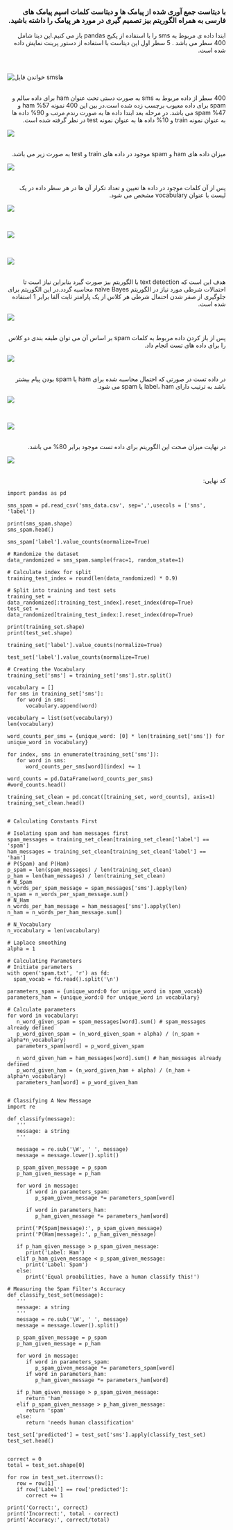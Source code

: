 <div dir="rtl">
  
  ### با دیتاست جمع آوری شده از پیامک ها و دیتاست کلمات اسپم پیامک های فارسی به همراه الگوریتم بیز تصمیم گیری در مورد هر پیامک را داشته باشید.
  ابتدا داده ی مربوط به sms را با استفاده از پکیج pandas باز می کنیم.این دیتا شامل 400 سطر می باشد . 5 سطر اول این دیتاست با استفاده از دستور پرینت نمایش داده شده است.
</div>
<br/>
  
  ![خواندن فایل smsها](https://github.com/semnan-university-ai/machine-learning-class/blob/main/excersiecs/mahyaghlmrz/28/image/1.jpeg)
  
<br/>
<div dir="rtl">
  400 سطر از داده مربوط به sms به صورت دستی تحت عنوان ham برای داده سالم و spam برای داده معیوب برچسب زده شده است.در بین این 400 نمونه 57% ham و 47% spam می باشد.
    در مرحله بعد ابتدا داده ها به صورت رندم مرتب و 90% داده ها به عنوان نمونه train و 10% داده ها به عنوان نمونه test در نظر گرفته شده است.
</div>  

  ![](https://github.com/semnan-university-ai/machine-learning-class/blob/main/excersiecs/mahyaghlmrz/28/image/2.jpeg)
  
<br/>
<div dir="rtl">
  میزان داده های ham و spam موجود در داده های train و test به صورت زیر می باشد.
</div>
  
  ![](https://github.com/semnan-university-ai/machine-learning-class/blob/main/excersiecs/mahyaghlmrz/28/image/3.jpeg)
  
<br/>
<div dir="rtl">
  پس از آن کلمات موجود در داده ها تعیین و تعداد تکرار آن ها در هر سطر داده در یک لیست با عنوان vocabulary مشخص می شود.
</div>
  
  ![](https://github.com/semnan-university-ai/machine-learning-class/blob/main/excersiecs/mahyaghlmrz/28/image/4.jpeg)
  
<br/>
  
  ![](https://github.com/semnan-university-ai/machine-learning-class/blob/main/excersiecs/mahyaghlmrz/28/image/5.jpeg)
  
<br/>
  
  ![](https://github.com/semnan-university-ai/machine-learning-class/blob/main/excersiecs/mahyaghlmrz/28/image/6.jpeg)
  
<br/>
<div dir="rtl">
  هدف این است که text detection با الگوریتم بیز صورت گیرد بنابراین نیاز است تا احتمالات شرطی مورد نیاز در الگوریتم naïve Bayes محاسبه گردد.در این الگوریتم برای جلوگیری از صفر شدن احتمال شرطی هر کلاس از یک پارامتر ثابت آلفا برابر 1 استفاده شده است.
</div>
  
  ![](https://github.com/semnan-university-ai/machine-learning-class/blob/main/excersiecs/mahyaghlmrz/28/image/7.jpeg)
  
<br/>
<div dir="rtl">
   پس از باز کردن داده مربوط به کلمات spam بر اساس آن می توان طبقه بندی دو کلاس را برای داده های تست انجام داد.
</div>
  
  ![](https://github.com/semnan-university-ai/machine-learning-class/blob/main/excersiecs/mahyaghlmrz/28/image/8.jpeg)
  
<br/>
<div dir="rtl">
  در داده تست در صورتی که احتمال محاسبه شده برای ham یا spam بودن پیام بیشتر باشد به ترتیب دارای label، ham یا spam می شود.
</div>
  
  ![](https://github.com/semnan-university-ai/machine-learning-class/blob/main/excersiecs/mahyaghlmrz/28/image/9.jpeg)
  
<br/>
<div dir="rtl">
</div>
  
  ![](https://github.com/semnan-university-ai/machine-learning-class/blob/main/excersiecs/mahyaghlmrz/28/image/10.jpeg)
  
<br/>
<div dir="rtl">
    در نهایت میزان صحت این الگوریتم برای داده تست موجود برابر 80% می باشد.
</div>
  
  ![](https://github.com/semnan-university-ai/machine-learning-class/blob/main/excersiecs/mahyaghlmrz/28/image/11.jpeg)
  
<br/>
<div dir="rtl">
  کد نهایی:
</div>

```
import pandas as pd

sms_spam = pd.read_csv('sms_data.csv', sep=',',usecols = ['sms', 'label'])

print(sms_spam.shape)
sms_spam.head()

sms_spam['label'].value_counts(normalize=True)

# Randomize the dataset
data_randomized = sms_spam.sample(frac=1, random_state=1)

# Calculate index for split
training_test_index = round(len(data_randomized) * 0.9)

# Split into training and test sets
training_set = data_randomized[:training_test_index].reset_index(drop=True)
test_set = data_randomized[training_test_index:].reset_index(drop=True)

print(training_set.shape)
print(test_set.shape)

training_set['label'].value_counts(normalize=True)

test_set['label'].value_counts(normalize=True)

# Creating the Vocabulary
training_set['sms'] = training_set['sms'].str.split()

vocabulary = []
for sms in training_set['sms']:
   for word in sms:
      vocabulary.append(word)

vocabulary = list(set(vocabulary))
len(vocabulary)

word_counts_per_sms = {unique_word: [0] * len(training_set['sms']) for unique_word in vocabulary}

for index, sms in enumerate(training_set['sms']):
   for word in sms:
      word_counts_per_sms[word][index] += 1

word_counts = pd.DataFrame(word_counts_per_sms)
#word_counts.head()

training_set_clean = pd.concat([training_set, word_counts], axis=1)
training_set_clean.head()


# Calculating Constants First

# Isolating spam and ham messages first
spam_messages = training_set_clean[training_set_clean['label'] == 'spam']
ham_messages = training_set_clean[training_set_clean['label'] == 'ham']
# P(Spam) and P(Ham)
p_spam = len(spam_messages) / len(training_set_clean)
p_ham = len(ham_messages) / len(training_set_clean)
# N_Spam
n_words_per_spam_message = spam_messages['sms'].apply(len)
n_spam = n_words_per_spam_message.sum()
# N_Ham
n_words_per_ham_message = ham_messages['sms'].apply(len)
n_ham = n_words_per_ham_message.sum()

# N_Vocabulary
n_vocabulary = len(vocabulary)

# Laplace smoothing
alpha = 1

# Calculating Parameters
# Initiate parameters
with open('spam.txt', 'r') as fd:
  spam_vocab = fd.read().split('\n')  

parameters_spam = {unique_word:0 for unique_word in spam_vocab}
parameters_ham = {unique_word:0 for unique_word in vocabulary}

# Calculate parameters
for word in vocabulary:
   n_word_given_spam = spam_messages[word].sum() # spam_messages already defined
   p_word_given_spam = (n_word_given_spam + alpha) / (n_spam + alpha*n_vocabulary)
   parameters_spam[word] = p_word_given_spam

   n_word_given_ham = ham_messages[word].sum() # ham_messages already defined
   p_word_given_ham = (n_word_given_ham + alpha) / (n_ham + alpha*n_vocabulary)
   parameters_ham[word] = p_word_given_ham


# Classifying A New Message
import re

def classify(message):
   '''
   message: a string
   '''

   message = re.sub('\W', ' ', message)
   message = message.lower().split()

   p_spam_given_message = p_spam
   p_ham_given_message = p_ham

   for word in message:
      if word in parameters_spam:
         p_spam_given_message *= parameters_spam[word]

      if word in parameters_ham: 
         p_ham_given_message *= parameters_ham[word]

   print('P(Spam|message):', p_spam_given_message)
   print('P(Ham|message):', p_ham_given_message)

   if p_ham_given_message > p_spam_given_message:
      print('Label: Ham')
   elif p_ham_given_message < p_spam_given_message:
      print('Label: Spam')
   else:
      print('Equal proabilities, have a human classify this!')

# Measuring the Spam Filter's Accuracy
def classify_test_set(message):
   '''
   message: a string
   '''
   message = re.sub('\W', ' ', message)
   message = message.lower().split()

   p_spam_given_message = p_spam
   p_ham_given_message = p_ham

   for word in message:
      if word in parameters_spam:
         p_spam_given_message *= parameters_spam[word]
      if word in parameters_ham:
         p_ham_given_message *= parameters_ham[word]

   if p_ham_given_message > p_spam_given_message:
      return 'ham'
   elif p_spam_given_message > p_ham_given_message:
      return 'spam'
   else:
      return 'needs human classification'

test_set['predicted'] = test_set['sms'].apply(classify_test_set)
test_set.head()


correct = 0
total = test_set.shape[0]

for row in test_set.iterrows():
   row = row[1]
   if row['Label'] == row['predicted']:
      correct += 1

print('Correct:', correct)
print('Incorrect:', total - correct)
print('Accuracy:', correct/total)

```

  
  </div>
